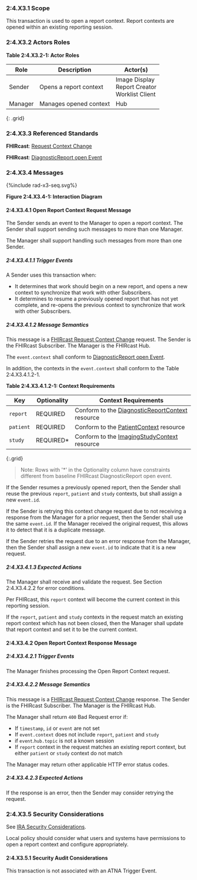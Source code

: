 ### 2:4.X3.1 Scope

This transaction is used to open a report context. Report contexts are opened within an existing reporting session.

### 2:4.X3.2 Actors Roles

**Table 2:4.X3.2-1: Actor Roles**

| Role | Description | Actor(s) |
|------|-------------|----------|
| Sender | Opens a report context | Image Display<br>Report Creator<br>Worklist Client |
| Manager | Manages opened context | Hub |
{: .grid}

### 2:4.X3.3 Referenced Standards

**FHIRcast**: [Request Context Change](https://build.fhir.org/ig/HL7/fhircast-docs/2-6-RequestContextChange.html#request-context-change)

**FHIRcast**: [DiagnosticReport open Event](https://build.fhir.org/ig/HL7/fhircast-docs/3-6-1-diagnosticreport-open.html)

### 2:4.X3.4 Messages

<div>
{%include rad-x3-seq.svg%}
</div>

<div style="clear: left"/>

**Figure 2:4.X3.4-1: Interaction Diagram**

#### 2:4.X3.4.1 Open Report Context Request Message
The Sender sends an event to the Manager to open a report context. The Sender shall support sending such messages to more than one Manager.

The Manager shall support handling such messages from more than one Sender. 

##### 2:4.X3.4.1.1 Trigger Events

A Sender uses this transaction when:
- It determines that work should begin on a new report, and opens a new context to synchronize that work with other Subscribers.
- It determines to resume a previously opened report that has not yet complete, and re-opens the previous context to synchronize that work with other Subscribers.

##### 2:4.X3.4.1.2 Message Semantics

This message is a [FHIRcast Request Context Change](https://build.fhir.org/ig/HL7/fhircast-docs/2-6-RequestContextChange.html#request-context-change-body) request. The Sender is the FHIRcast Subscriber. The Manager is the FHIRcast Hub.

The `event.context` shall conform to [DiagnosticReport open Event](https://build.fhir.org/ig/HL7/fhircast-docs/3-6-1-diagnosticreport-open.html).

In addition, the contexts in the `event.context` shall conform to the Table 2:4.X3.4.1.2-1.

**Table 2:4.X3.4.1.2-1: Context Requirements**

| Key | Optionality | Context Requirements |
|-----|-------------|----------------------|
| `report`| REQUIRED | Conform to the [DiagnosticReportContext](StructureDefinition-diagnosticreportcontext.html) resource |
| `patient` | REQUIRED | Conform to the [PatientContext](StructureDefinition-patientcontext.html) resource |
| `study` | REQUIRED\* | Conform to the [ImagingStudyContext](StructureDefinition-imagingstudycontext.html) resource |
{:.grid}
> Note: Rows with '*' in the Optionality column have constraints different from baseline FHIRcast DiagnosticReport open event.

If the Sender resumes a previously opened report, then the Sender shall reuse the previous `report`, `patient` and `study` contexts, but shall assign a new `event.id`.

If the Sender is retrying this context change request due to not receiving a response from the Manager for a prior request, then the Sender shall use the same `event.id`. If the Manager received the original request, this allows it to detect that it is a duplicate message.

If the Sender retries the request due to an error response from the Manager, then the Sender shall assign a new `event.id` to indicate that it is a new request.

##### 2:4.X3.4.1.3 Expected Actions

The Manager shall receive and validate the request. See Section 2:4.X3.4.2.2 for error conditions.

Per FHIRcast, this `report` context will become the current context in this reporting session.

If the `report`, `patient` and `study` contexts in the request match an existing report context which has not been closed, then the Manager shall update that report context and set it to be the current context.

#### 2:4.X3.4.2 Open Report Context Response Message

##### 2:4.X3.4.2.1 Trigger Events

The Manager finishes processing the Open Report Context request.

##### 2:4.X3.4.2.2 Message Semantics

This message is a [FHIRcast Request Context Change](https://build.fhir.org/ig/HL7/fhircast-docs/2-6-RequestContextChange.html#request-context-change-body) response. The Sender is the FHIRcast Subscriber. The Manager is the FHIRcast Hub.

The Manager shall return `400` Bad Request error if:
- If `timestamp`, `id` or `event` are not set
- If `event.context` does not include `report`, `patient` and `study`
- if `event`.`hub.topic` is not a known session
- If `report` context in the request matches an existing report context, but either `patient` or `study` context do not match

The Manager may return other applicable HTTP error status codes.

##### 2:4.X3.4.2.3 Expected Actions

If the response is an error, then the Sender may consider retrying the request.

### 2:4.X3.5 Security Considerations

See [IRA Security Considerations](volume-1.html#1xx5-ira-security-considerations).

Local policy should consider what users and systems have permissions to open a report context and configure appropriately. 

#### 2:4.X3.5.1 Security Audit Considerations

This transaction is not associated with an ATNA Trigger Event.
